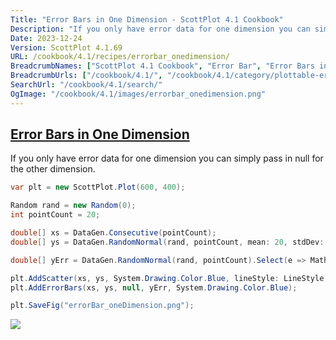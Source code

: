 ```yaml
---
Title: "Error Bars in One Dimension - ScottPlot 4.1 Cookbook"
Description: "If you only have error data for one dimension you can simply pass in null for the other dimension."
Date: 2023-12-24
Version: ScottPlot 4.1.69
URL: /cookbook/4.1/recipes/errorbar_onedimension/
BreadcrumbNames: ["ScottPlot 4.1 Cookbook", "Error Bar", "Error Bars in One Dimension"]
BreadcrumbUrls: ["/cookbook/4.1/", "/cookbook/4.1/category/plottable-error-bar", "/cookbook/4.1/recipes/errorbar_onedimension/"]
SearchUrl: "/cookbook/4.1/search/"
OgImage: "/cookbook/4.1/images/errorbar_onedimension.png"
---
```


<h2><a id='error-bars-in-one-dimension' href='/cookbook/4.1/recipes/errorbar_onedimension/'>Error Bars in One Dimension</a></h2>

If you only have error data for one dimension you can simply pass in null for the other dimension.

```cs
var plt = new ScottPlot.Plot(600, 400);

Random rand = new Random(0);
int pointCount = 20;

double[] xs = DataGen.Consecutive(pointCount);
double[] ys = DataGen.RandomNormal(rand, pointCount, mean: 20, stdDev: 2);

double[] yErr = DataGen.RandomNormal(rand, pointCount).Select(e => Math.Abs(e)).ToArray();

plt.AddScatter(xs, ys, System.Drawing.Color.Blue, lineStyle: LineStyle.Dot);
plt.AddErrorBars(xs, ys, null, yErr, System.Drawing.Color.Blue);

plt.SaveFig("errorBar_oneDimension.png");
```

<img src='../../images/errorbar_onedimension.png' class='d-block mx-auto my-5' />


